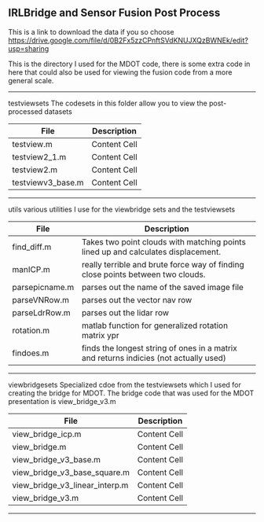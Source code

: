 IRLBridge and Sensor Fusion Post Process
--

This is a link to download the data if you so choose
https://drive.google.com/file/d/0B2Fx5zzCPnftSVdKNUJXQzBWNEk/edit?usp=sharing

This is the directory I used for the MDOT code, there is some extra code in
here that could also be used for viewing the fusion code from a more general
scale.

-------------------------
testviewsets
	The codesets in this folder allow you to view the post-processed datasets

File			| Description
------------------------|--------------
testview.m		| Content Cell
testview2_1.m		| Content Cell
testview2.m		| Content Cell
testviewv3_base.m	| Content Cell

-------------------------
utils
	various utilities I use for the viewbridge sets and the testviewsets

File		| Description
----------------|--------------
find_diff.m	| Takes two point clouds with matching points lined up and calculates displacement.
manICP.m	| really terrible and brute force way of finding close points between two clouds.
parsepicname.m	| parses out the name of the saved image file
parseVNRow.m	| parses out the vector nav row
parseLdrRow.m	| parses out the lidar row
rotation.m	| matlab function for generalized rotation matrix ypr
findoes.m	| finds the longest string of ones in a matrix and returns indicies (not actually used)

-------------------------
viewbridgesets
	Specialized cdoe from the testviewsets which I used for
creating the bridge for MDOT.  The bridge code that was used
for the MDOT presentation is view_bridge_v3.m

File				| Description
--------------------------------|--------------
view_bridge_icp.m		| Content Cell
view_bridge.m			| Content Cell
view_bridge_v3_base.m		| Content Cell
view_bridge_v3_base_square.m	| Content Cell
view_bridge_v3_linear_interp.m	| Content Cell
view_bridge_v3.m		| Content Cell

-------------------------



